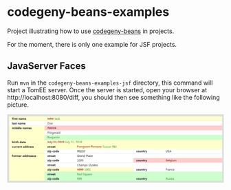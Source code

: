 # codegeny-beans-examples

Project illustrating how to use [codegeny-beans](https://github.com/codegeny/codegeny-beans) in projects.

For the moment, there is only one example for JSF projects.

## JavaServer Faces

Run `mvn` in the `codegeny-beans-examples-jsf` directory, this command will start a TomEE server.
Once the server is started, open your browser at http://localhost:8080/diff, you should then see something like the following picture.

![diff](https://raw.githubusercontent.com/codegeny/codegeny-beans-examples/assets/diff.png)

